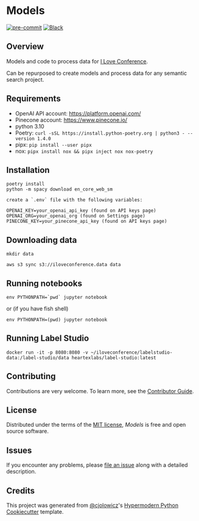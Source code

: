 # Models

[![pre-commit](https://img.shields.io/badge/pre--commit-enabled-brightgreen?logo=pre-commit&logoColor=white)][pre-commit]
[![Black](https://img.shields.io/badge/code%20style-black-000000.svg)][black]

[pre-commit]: https://github.com/pre-commit/pre-commit
[black]: https://github.com/psf/black

## Overview

Models and code to process data for [I Love Conference](https://iloveconference.org).

Can be repurposed to create models and process data for any semantic search project.

## Requirements

- OpenAI API account: https://platform.openai.com/
- Pinecone account: https://www.pinecone.io/
- python 3.10
- Poetry: `curl -sSL https://install.python-poetry.org | python3 - --version 1.4.0`
- pipx: `pip install --user pipx`
- nox: `pipx install nox && pipx inject nox nox-poetry`

## Installation

```console
poetry install
python -m spacy download en_core_web_sm
```

```console
create a `.env` file with the following variables:

OPENAI_KEY=your_openai_api_key (found on API keys page)
OPENAI_ORG=your_openai_org (found on Settings page)
PINECONE_KEY=your_pinecone_api_key (found on API keys page)
```

## Downloading data

`mkdir data`

`aws s3 sync s3://iloveconference.data data`

## Running notebooks

`` env PYTHONPATH=`pwd` jupyter notebook ``

or (if you have fish shell)

`env PYTHONPATH=(pwd) jupyter notebook`

## Running Label Studio

`docker run -it -p 8080:8080 -v ~/iloveconference/labelstudio-data:/label-studio/data heartexlabs/label-studio:latest`

## Contributing

Contributions are very welcome.
To learn more, see the [Contributor Guide].

## License

Distributed under the terms of the [MIT license][license],
_Models_ is free and open source software.

## Issues

If you encounter any problems,
please [file an issue] along with a detailed description.

## Credits

This project was generated from [@cjolowicz]'s [Hypermodern Python Cookiecutter] template.

[@cjolowicz]: https://github.com/cjolowicz
[pypi]: https://pypi.org/
[hypermodern python cookiecutter]: https://github.com/cjolowicz/cookiecutter-hypermodern-python
[file an issue]: https://github.com/iloveconference/models/issues
[pip]: https://pip.pypa.io/

<!-- github-only -->

[license]: https://github.com/iloveconference/models/blob/main/LICENSE
[contributor guide]: https://github.com/iloveconference/models/blob/main/CONTRIBUTING.md
